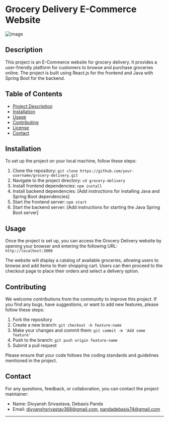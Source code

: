 # Grocery Delivery E-Commerce Website
![image](https://github.com/Divyansh-001/eKirana/assets/82533210/70db53dc-7d8a-4dec-81f2-4037227ec6fa)


## Description

This project is an E-Commerce website for grocery delivery. It provides a user-friendly platform for customers to browse and purchase groceries online. The project is built using React.js for the frontend and Java with Spring Boot for the backend.

## Table of Contents

- [Project Description](#project-description)
- [Installation](#installation)
- [Usage](#usage)
- [Contributing](#contributing)
- [License](#license)
- [Contact](#contact)

## Installation

To set up the project on your local machine, follow these steps:

1. Clone the repository: `git clone https://github.com/your-username/grocery-delivery.git`
2. Navigate to the project directory: `cd grocery-delivery`
3. Install frontend dependencies: `npm install`
4. Install backend dependencies: [Add instructions for installing Java and Spring Boot dependencies]
5. Start the frontend server: `npm start`
6. Start the backend server: [Add instructions for starting the Java Spring Boot server]

## Usage

Once the project is set up, you can access the Grocery Delivery website by opening your browser and entering the following URL: `http://localhost:3000`

The website will display a catalog of available groceries, allowing users to browse and add items to their shopping cart. Users can then proceed to the checkout page to place their orders and select a delivery option.

## Contributing

We welcome contributions from the community to improve this project. If you find any bugs, have suggestions, or want to add new features, please follow these steps:

1. Fork the repository
2. Create a new branch: `git checkout -b feature-name`
3. Make your changes and commit them: `git commit -m 'Add some feature'`
4. Push to the branch: `git push origin feature-name`
5. Submit a pull request

Please ensure that your code follows the coding standards and guidelines mentioned in the project.


## Contact

For any questions, feedback, or collaboration, you can contact the project maintainer:

- Name: Divyansh Srivastava, Debasis Panda
- Email: divyanshsrivastav368@gmail.com, pandadebasis74@gmail.com

---

